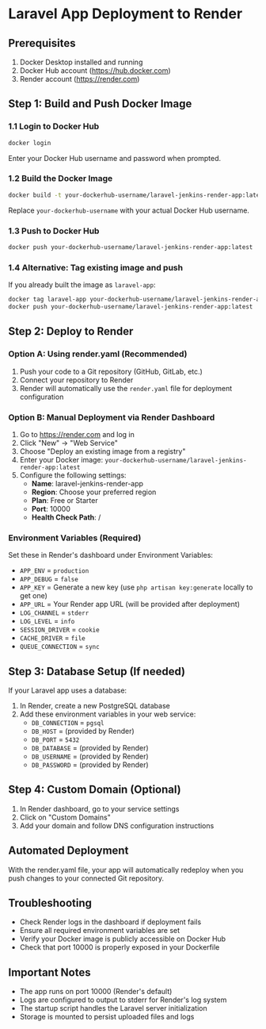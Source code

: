 # Laravel App Deployment to Render

## Prerequisites
1. Docker Desktop installed and running
2. Docker Hub account (https://hub.docker.com)
3. Render account (https://render.com)

## Step 1: Build and Push Docker Image

### 1.1 Login to Docker Hub
```bash
docker login
```
Enter your Docker Hub username and password when prompted.

### 1.2 Build the Docker Image
```bash
docker build -t your-dockerhub-username/laravel-jenkins-render-app:latest .
```
Replace `your-dockerhub-username` with your actual Docker Hub username.

### 1.3 Push to Docker Hub
```bash
docker push your-dockerhub-username/laravel-jenkins-render-app:latest
```

### 1.4 Alternative: Tag existing image and push
If you already built the image as `laravel-app`:
```bash
docker tag laravel-app your-dockerhub-username/laravel-jenkins-render-app:latest
docker push your-dockerhub-username/laravel-jenkins-render-app:latest
```

## Step 2: Deploy to Render

### Option A: Using render.yaml (Recommended)
1. Push your code to a Git repository (GitHub, GitLab, etc.)
2. Connect your repository to Render
3. Render will automatically use the `render.yaml` file for deployment configuration

### Option B: Manual Deployment via Render Dashboard
1. Go to https://render.com and log in
2. Click "New" → "Web Service"
3. Choose "Deploy an existing image from a registry"
4. Enter your Docker image: `your-dockerhub-username/laravel-jenkins-render-app:latest`
5. Configure the following settings:
   - **Name**: laravel-jenkins-render-app
   - **Region**: Choose your preferred region
   - **Plan**: Free or Starter
   - **Port**: 10000
   - **Health Check Path**: /

### Environment Variables (Required)
Set these in Render's dashboard under Environment Variables:
- `APP_ENV` = `production`
- `APP_DEBUG` = `false`
- `APP_KEY` = Generate a new key (use `php artisan key:generate` locally to get one)
- `APP_URL` = Your Render app URL (will be provided after deployment)
- `LOG_CHANNEL` = `stderr`
- `LOG_LEVEL` = `info`
- `SESSION_DRIVER` = `cookie`
- `CACHE_DRIVER` = `file`
- `QUEUE_CONNECTION` = `sync`

## Step 3: Database Setup (If needed)
If your Laravel app uses a database:
1. In Render, create a new PostgreSQL database
2. Add these environment variables in your web service:
   - `DB_CONNECTION` = `pgsql`
   - `DB_HOST` = (provided by Render)
   - `DB_PORT` = `5432`
   - `DB_DATABASE` = (provided by Render)
   - `DB_USERNAME` = (provided by Render)
   - `DB_PASSWORD` = (provided by Render)

## Step 4: Custom Domain (Optional)
1. In Render dashboard, go to your service settings
2. Click on "Custom Domains"
3. Add your domain and follow DNS configuration instructions

## Automated Deployment
With the render.yaml file, your app will automatically redeploy when you push changes to your connected Git repository.

## Troubleshooting
- Check Render logs in the dashboard if deployment fails
- Ensure all required environment variables are set
- Verify your Docker image is publicly accessible on Docker Hub
- Check that port 10000 is properly exposed in your Dockerfile

## Important Notes
- The app runs on port 10000 (Render's default)
- Logs are configured to output to stderr for Render's log system
- The startup script handles the Laravel server initialization
- Storage is mounted to persist uploaded files and logs